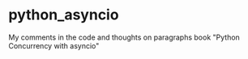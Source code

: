 # python_asyncio
My comments in the code and thoughts on paragraphs book "Python Concurrency with asyncio"
